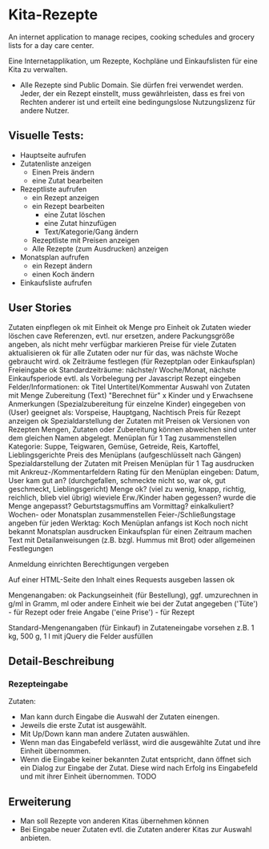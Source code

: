 # Kita-Rezepte
An internet application to manage recipes, cooking schedules and grocery lists for a day care center.

Eine Internetapplikation, um Rezepte, Kochpläne und Einkaufslisten für eine Kita zu verwalten.

- Alle Rezepte sind Public Domain. Sie dürfen frei verwendet werden. Jeder, der ein Rezept einstellt, muss gewährleisten, dass es frei von Rechten anderer ist und erteilt eine bedingungslose Nutzungslizenz für andere Nutzer.

## Visuelle Tests:
* Hauptseite aufrufen
* Zutatenliste anzeigen
    * Einen Preis ändern
    * eine Zutat bearbeiten
* Rezeptliste aufrufen
    * ein Rezept anzeigen
    * ein Rezept bearbeiten
        * eine Zutat löschen
        * eine Zutat hinzufügen
        * Text/Kategorie/Gang ändern
    * Rezeptliste mit Preisen anzeigen
    * Alle Rezepte (zum Ausdrucken) anzeigen
* Monatsplan aufrufen
    * ein Rezept ändern
    * einen Koch ändern
* Einkaufsliste aufrufen 

## User Stories
Zutaten einpflegen              ok
    mit Einheit                 ok
    Menge pro Einheit           ok
Zutaten wieder löschen
  cave Referenzen, evtl. nur ersetzen, andere Packungsgröße angeben, 
    als nicht mehr verfügbar markieren
Preise für viele Zutaten aktualisieren                                   ok
    für alle Zutaten oder nur für das, was nächste Woche gebraucht wird. ok
Zeiträume festlegen (für Rezeptplan oder Einkaufsplan)
    Freieingabe                                                          ok 
    Standardzeiträume: nächste/r Woche/Monat, nächste Einkaufsperiode
        evtl. als Vorbelegung per Javascript
Rezept eingeben
    Felder/Informationen:                                       ok
        Titel
        Untertitel/Kommentar
        Auswahl von Zutaten mit Menge
        Zubereitung (Text)
        "Berechnet für" x Kinder und y Erwachsene
        Anmerkungen (Spezialzubereitung für einzelne Kinder)
        eingegeben von (User)
        geeignet als: Vorspeise, Hauptgang, Nachtisch
    Preis für Rezept anzeigen                                   ok
    Spezialdarstellung der Zutaten mit Preisen                  ok
    Versionen von Rezepten
        Mengen, Zutaten oder Zubereitung können abweichen
        sind unter dem gleichen Namen abgelegt.
Menüplan für 1 Tag zusammenstellen
    Kategorie: Suppe, Teigwaren, Gemüse, Getreide, Reis, Kartoffel, Lieblingsgerichte
    Preis des Menüplans (aufgeschlüsselt nach Gängen)
    Spezialdarstellung der Zutaten mit Preisen
Menüplan für 1 Tag ausdrucken
    mit Ankreuz-/Kommentarfeldern
Rating für den Menüplan eingeben:
    Datum, User
    kam gut an? (durchgefallen, schmeckte nicht so, war ok, gut geschmeckt, Lieblingsgericht)
    Menge ok? (viel zu wenig, knapp, richtig, reichlich, blieb viel übrig)
    wieviele Erw./Kinder haben gegessen?
    wurde die Menge angepasst?
    Geburtstagsmuffins am Vormittag? einkalkuliert?
Wochen- oder Monatsplan zusammenstellen
    Feier-/Schließungstage angeben
    für jeden Werktag:
        Koch
        Menüplan
    anfangs ist Koch noch nicht bekannt
Monatsplan ausdrucken
Einkaufsplan für einen Zeitraum machen
Text mit Detailanweisungen (z.B. bzgl. Hummus mit Brot) oder allgemeinen Festlegungen

Anmeldung einrichten
Berechtigungen vergeben

Auf einer HTML-Seite den Inhalt eines Requests ausgeben lassen     ok

Mengenangaben:                                                     ok
    Packungseinheit (für Bestellung), ggf. umzurechnen in g/ml
    in Gramm, ml oder andere Einheit wie bei der Zutat angegeben ('Tüte') - für Rezept
    oder freie Angabe ('eine Prise') - für Rezept
    
Standard-Mengenangaben (für Einkauf) in Zutateneingabe vorsehen
    z.B. 1 kg, 500 g, 1 l
    mit jQuery die Felder ausfüllen

## Detail-Beschreibung
### Rezepteingabe
Zutaten:
- Man kann durch Eingabe die Auswahl der Zutaten einengen.
- Jeweils die erste Zutat ist ausgewählt.
- Mit Up/Down kann man andere Zutaten auswählen.
- Wenn man das Eingabefeld verlässt, wird die ausgewählte Zutat und ihre Einheit übernommen.
- Wenn die Eingabe keiner bekannten Zutat entspricht, dann öffnet sich ein Dialog zur Eingabe der Zutat. Diese wird nach Erfolg ins Eingabefeld und mit ihrer Einheit übernommen. TODO


## Erweiterung 
- Man soll Rezepte von anderen Kitas übernehmen können
- Bei Eingabe neuer Zutaten evtl. die Zutaten anderer Kitas zur Auswahl anbieten.

